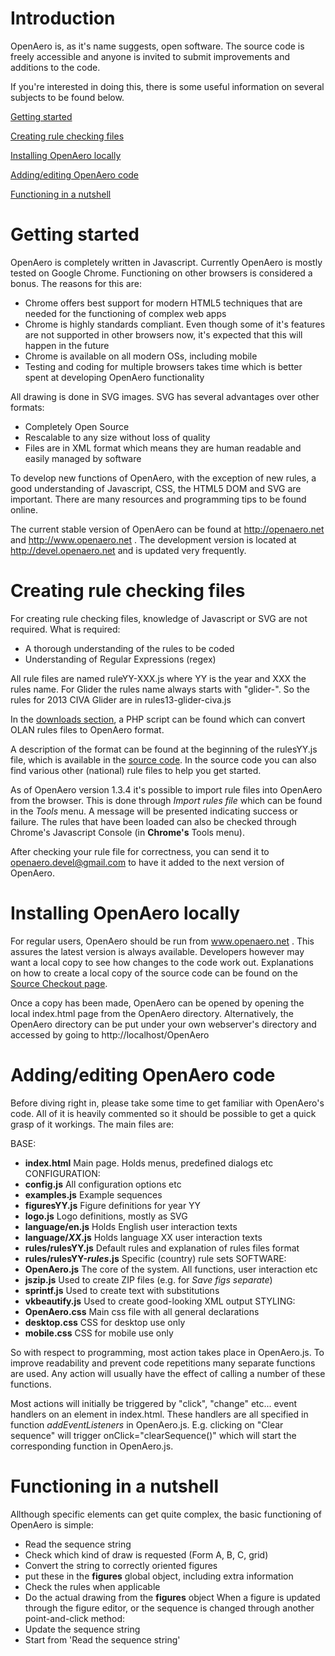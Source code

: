 # Introduction #

OpenAero is, as it's name suggests, open software.
The source code is freely accessible and anyone is invited to submit improvements and additions to the code.

If you're interested in doing this, there is some useful information on several subjects to be found below.

[Getting started](Developers#Getting_started.md)

[Creating rule checking files](Developers#Creating_rule_checking_files.md)

[Installing OpenAero locally](Developers#Installing_locally.md)

[Adding/editing OpenAero code](Developers#Adding/editing_code.md)

[Functioning in a nutshell](Developers#Functioning_in_a_nutshell.md)


# Getting started #

OpenAero is completely written in Javascript. Currently OpenAero is mostly tested on Google Chrome. Functioning on other browsers is considered a bonus.
The reasons for this are:
  * Chrome offers best support for modern HTML5 techniques that are needed for the functioning of complex web apps
  * Chrome is highly standards compliant. Even though some of it's features are not supported in other browsers now, it's expected that this will happen in the future
  * Chrome is available on all modern OSs, including mobile
  * Testing and coding for multiple browsers takes time which is better spent at developing OpenAero functionality

All drawing is done in SVG images. SVG has several advantages over other formats:
  * Completely Open Source
  * Rescalable to any size without loss of quality
  * Files are in XML format which means they are human readable and easily managed by software

To develop new functions of OpenAero, with the exception of new rules, a good understanding of Javascript, CSS, the HTML5 DOM and SVG are important. There are many resources and programming tips to be found online.

The current stable version of OpenAero can be found at http://openaero.net and http://www.openaero.net . The development version is located at http://devel.openaero.net and is updated very frequently.


# Creating rule checking files #

For creating rule checking files, knowledge of Javascript or SVG are not required. What is required:
  * A thorough understanding of the rules to be coded
  * Understanding of Regular Expressions (regex)

All rule files are named ruleYY-XXX.js where YY is the year and XXX the rules name. For Glider the rules name always starts with "glider-". So the rules for 2013 CIVA Glider are in rules13-glider-civa.js

In the [downloads section](https://code.google.com/p/open-aero/downloads/list), a PHP script can be found which can convert OLAN rules files to OpenAero format.

A description of the format can be found at the beginning of the rulesYY.js file, which is available in the [source code](http://code.google.com/p/open-aero/source/browse/#git%2Frules). In the source code you can also find various other (national) rule files to help you get started.

As of OpenAero version 1.3.4 it's possible to import rule files into OpenAero from the browser. This is done through _Import rules file_ which can be found in the _Tools_ menu.
A message will be presented indicating success or failure. The rules that have been loaded can also be checked through Chrome's Javascript Console (in **Chrome's** Tools menu).

After checking your rule file for correctness, you can send it to openaero.devel@gmail.com to have it added to the next version of OpenAero.


# Installing OpenAero locally #

For regular users, OpenAero should be run from www.openaero.net . This assures the latest version is always available.
Developers however may want a local copy to see how changes to the code work out. Explanations on how to create a local copy of the source code can be found on the [Source Checkout page](http://code.google.com/p/open-aero/source/checkout).

Once a copy has been made, OpenAero can be opened by opening the local index.html page from the OpenAero directory. Alternatively, the OpenAero directory can be put under your own webserver's directory and accessed by going to http://localhost/OpenAero


# Adding/editing OpenAero code #

Before diving right in, please take some time to get familiar with OpenAero's code. All of it is heavily commented so it should be possible to get a quick grasp of it workings. The main files are:

BASE:
  * **index.html**    Main page. Holds menus, predefined dialogs etc
CONFIGURATION:
  * **config.js**        All configuration options etc
  * **examples.js**      Example sequences
  * **figuresYY.js**     Figure definitions for year YY
  * **logo.js**          Logo definitions, mostly as SVG
  * **language/en.js**   Holds English user interaction texts
  * **language/_XX_.js** Holds language XX user interaction texts
  * **rules/rulesYY.js** Default rules and explanation of rules files format
  * **rules/rulesYY-_rules_.js** Specific (country) rule sets
SOFTWARE:
  * **OpenAero.js**   The core of the system. All functions, user interaction etc
  * **jszip.js**      Used to create ZIP files (e.g. for _Save figs separate_)
  * **sprintf.js**    Used to create text with substitutions
  * **vkbeautify.js** Used to create good-looking XML output
STYLING:
  * **OpenAero.css**  Main css file with all general declarations
  * **desktop.css**   CSS for desktop use only
  * **mobile.css**    CSS for mobile use only

So with respect to programming, most action takes place in OpenAero.js. To improve readability and prevent code repetitions many separate functions are used. Any action will usually have the effect of calling a number of these functions.

Most actions will initially be triggered by "click", "change" etc... event handlers on an element in index.html. These handlers are all specified in function _addEventListeners_ in OpenAero.js. E.g. clicking on "Clear sequence" will trigger onClick="clearSequence()" which will start the corresponding function in OpenAero.js.

# Functioning in a nutshell #

Allthough specific elements can get quite complex, the basic functioning of OpenAero is simple:
  * Read the sequence string
  * Check which kind of draw is requested (Form A, B, C, grid)
  * Convert the string to correctly oriented figures
  * put these in the **figures** global object, including extra information
  * Check the rules when applicable
  * Do the actual drawing from the **figures** object
When a figure is updated through the figure editor, or the sequence is changed through another point-and-click method:
  * Update the sequence string
  * Start from 'Read the sequence string'